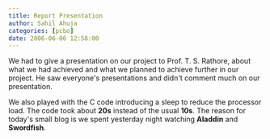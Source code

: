 ```yaml
---
title: Report Presentation
author: Sahil Ahuja
categories: [pcbo]
date: 2006-06-06 12:58:00
---
```


We had to give a presentation on our project to Prof. T. S. Rathore, about what we had achieved and what we planned to achieve further in our project. He saw everyone's presentations and didn't comment much on our presentation.

We also played with the C code introducing a sleep to reduce the processor load. The code took about <span style="font-weight:bold;">20s</span> instead of the usual <span style="font-weight:bold;">10s</span>. The reason for today's small blog is we spent yesterday night watching <span style="font-weight:bold;">Aladdin</span> and <span style="font-weight:bold;">Swordfish</span>.